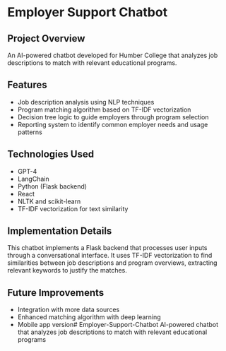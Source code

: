# Employer Support Chatbot

## Project Overview
An AI-powered chatbot developed for Humber College that analyzes job descriptions to match with relevant educational programs.

## Features
- Job description analysis using NLP techniques
- Program matching algorithm based on TF-IDF vectorization
- Decision tree logic to guide employers through program selection
- Reporting system to identify common employer needs and usage patterns

## Technologies Used
- GPT-4
- LangChain
- Python (Flask backend)
- React
- NLTK and scikit-learn
- TF-IDF vectorization for text similarity

## Implementation Details
This chatbot implements a Flask backend that processes user inputs through a conversational interface. It uses TF-IDF vectorization to find similarities between job descriptions and program overviews, extracting relevant keywords to justify the matches.

## Future Improvements
- Integration with more data sources
- Enhanced matching algorithm with deep learning
- Mobile app version# Employer-Support-Chatbot
AI-powered chatbot that analyzes job descriptions to match with relevant educational programs
